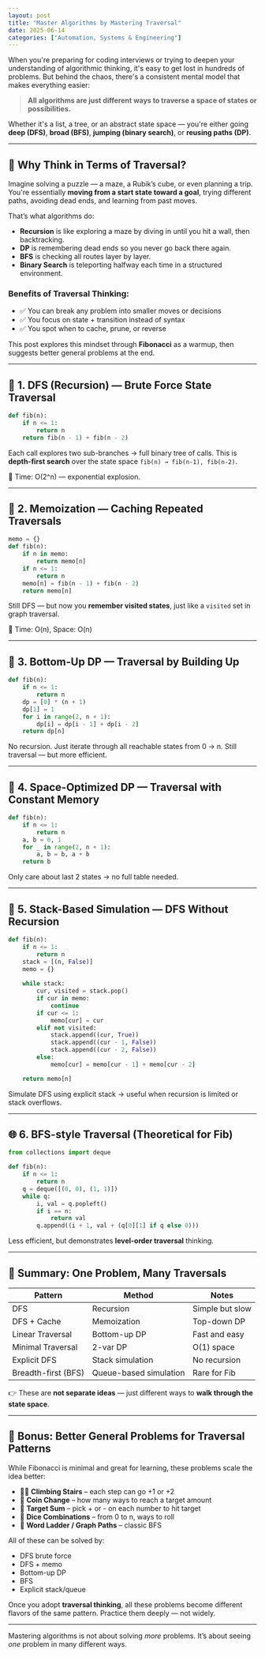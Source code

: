 ```yaml
---
layout: post
title: "Master Algorithms by Mastering Traversal"
date: 2025-06-14
categories: ["Automation, Systems & Engineering"]
---
```


When you're preparing for coding interviews or trying to deepen your understanding of algorithmic thinking, it's easy to get lost in hundreds of problems. But behind the chaos, there's a consistent mental model that makes everything easier:

> **All algorithms are just different ways to traverse a space of states or possibilities.**

Whether it's a list, a tree, or an abstract state space — you're either going **deep (DFS)**, **broad (BFS)**, **jumping (binary search)**, or **reusing paths (DP)**.

---

## 🚦 Why Think in Terms of Traversal?

Imagine solving a puzzle — a maze, a Rubik’s cube, or even planning a trip. You're essentially **moving from a start state toward a goal**, trying different paths, avoiding dead ends, and learning from past moves.

That’s what algorithms do:
- **Recursion** is like exploring a maze by diving in until you hit a wall, then backtracking.
- **DP** is remembering dead ends so you never go back there again.
- **BFS** is checking all routes layer by layer.
- **Binary Search** is teleporting halfway each time in a structured environment.

### Benefits of Traversal Thinking:
- ✅ You can break any problem into smaller moves or decisions
- ✅ You focus on state + transition instead of syntax
- ✅ You spot when to cache, prune, or reverse

This post explores this mindset through **Fibonacci** as a warmup, then suggests better general problems at the end.

---

## 🧠 1. DFS (Recursion) — Brute Force State Traversal

```python
def fib(n):
    if n <= 1:
        return n
    return fib(n - 1) + fib(n - 2)
```

Each call explores two sub-branches → full binary tree of calls. This is **depth-first search** over the state space `fib(n) → fib(n-1), fib(n-2)`.

🧱 Time: O(2^n) — exponential explosion. 

---

## 🧠 2. Memoization — Caching Repeated Traversals

```python
memo = {}
def fib(n):
    if n in memo:
        return memo[n]
    if n <= 1:
        return n
    memo[n] = fib(n - 1) + fib(n - 2)
    return memo[n]
```

Still DFS — but now you **remember visited states**, just like a `visited` set in graph traversal.

🧱 Time: O(n), Space: O(n)

---

## 🔁 3. Bottom-Up DP — Traversal by Building Up

```python
def fib(n):
    if n <= 1:
        return n
    dp = [0] * (n + 1)
    dp[1] = 1
    for i in range(2, n + 1):
        dp[i] = dp[i - 1] + dp[i - 2]
    return dp[n]
```

No recursion. Just iterate through all reachable states from 0 → n. Still traversal — but more efficient.

---

## 🧵 4. Space-Optimized DP — Traversal with Constant Memory

```python
def fib(n):
    if n <= 1:
        return n
    a, b = 0, 1
    for _ in range(2, n + 1):
        a, b = b, a + b
    return b
```

Only care about last 2 states → no full table needed.

---

## 🔄 5. Stack-Based Simulation — DFS Without Recursion

```python
def fib(n):
    if n <= 1:
        return n
    stack = [(n, False)]
    memo = {}
    
    while stack:
        cur, visited = stack.pop()
        if cur in memo:
            continue
        if cur <= 1:
            memo[cur] = cur
        elif not visited:
            stack.append((cur, True))
            stack.append((cur - 1, False))
            stack.append((cur - 2, False))
        else:
            memo[cur] = memo[cur - 1] + memo[cur - 2]

    return memo[n]
```

Simulate DFS using explicit stack → useful when recursion is limited or stack overflows.

---

## 🌐 6. BFS-style Traversal (Theoretical for Fib)

```python
from collections import deque

def fib(n):
    if n <= 1:
        return n
    q = deque([(0, 0), (1, 1)])
    while q:
        i, val = q.popleft()
        if i == n:
            return val
        q.append((i + 1, val + (q[0][1] if q else 0)))
```

Less efficient, but demonstrates **level-order traversal** thinking.

---

## 📌 Summary: One Problem, Many Traversals

| Pattern                | Method                     | Notes |
|------------------------|----------------------------|-------|
| DFS                   | Recursion                  | Simple but slow |
| DFS + Cache           | Memoization                | Top-down DP |
| Linear Traversal      | Bottom-up DP               | Fast and easy |
| Minimal Traversal     | 2-var DP                   | O(1) space |
| Explicit DFS          | Stack simulation           | No recursion |
| Breadth-first (BFS)   | Queue-based simulation     | Rare for Fib |

👉 These are **not separate ideas** — just different ways to **walk through the state space**.

---

## 🌟 Bonus: Better General Problems for Traversal Patterns

While Fibonacci is minimal and great for learning, these problems scale the idea better:

- 🧗‍♂️ **Climbing Stairs** – each step can go +1 or +2
- 🧮 **Coin Change** – how many ways to reach a target amount
- 🎯 **Target Sum** – pick + or - on each number to hit target
- 🎲 **Dice Combinations** – from 0 to n, ways to roll
- 🧩 **Word Ladder / Graph Paths** – classic BFS

All of these can be solved by:
- DFS brute force
- DFS + memo
- Bottom-up DP
- BFS
- Explicit stack/queue

Once you adopt **traversal thinking**, all these problems become different flavors of the same pattern. Practice them deeply — not widely.

---

Mastering algorithms is not about solving *more* problems. It’s about seeing *one* problem in many different ways.
